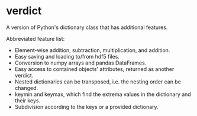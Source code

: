 # verdict
A version of Python's dictionary class that has additional features.

Abbreviated feature list:

* Element-wise addition, subtraction, multiplication, and addition.
* Easy saving and loading to/from hdf5 files.
* Conversion to numpy arrays and pandas DataFrames.
* Easy access to contained objects' attributes, returned as another verdict.
* Nested dictionaries can be transposed, i.e. the nesting order can be changed.
* keymin and keymax, which find the extrema values in the dictionary and their keys.
* Subdivision according to the keys or a provided dictionary.
